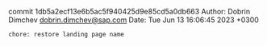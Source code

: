 commit 1db5a2ecf13e6b5ac5f940425d9e85cd5a0db663
Author: Dobrin Dimchev <dobrin.dimchev@sap.com>
Date:   Tue Jun 13 16:06:45 2023 +0300

    chore: restore landing page name
